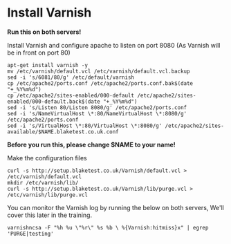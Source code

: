 # Install Varnish

**Run this on both servers!**

Install Varnish and configure apache to listen on port 8080 (As Varnish will be in front on port 80)

```
apt-get install varnish -y
mv /etc/varnish/default.vcl /etc/varnish/default.vcl.backup
sed -i 's/6081/80/g' /etc/default/varnish
cp /etc/apache2/ports.conf /etc/apache2/ports.conf.bak$(date "+_%Y%m%d")
cp /etc/apache2/sites-enabled/000-default /etc/apache2/sites-enabled/000-default.back$(date "+_%Y%m%d")
sed -i 's/Listen 80/Listen 8080/g' /etc/apache2/ports.conf
sed -i 's/NameVirtualHost \*:80/NameVirtualHost \*:8080/g' /etc/apache2/ports.conf
sed -i 's/VirtualHost \*:80/VirtualHost \*:8080/g' /etc/apache2/sites-available/$NAME.blaketest.co.uk.conf
```

**Before you run this, please change $NAME to your name!**

Make the configuration files

```
curl -s http://setup.blaketest.co.uk/Varnish/default.vcl > /etc/varnish/default.vcl
mkdir /etc/varnish/lib/
curl -s http://setup.blaketest.co.uk/Varnish/lib/purge.vcl > /etc/varnish/lib/purge.vcl
```

You can monitor the Varnish log by running the below on both servers, We'll cover this later in the training.

```
varnishncsa -F "%h %u \"%r\" %s %b \ %{Varnish:hitmiss}x" | egrep 'PURGE|testing'
```
